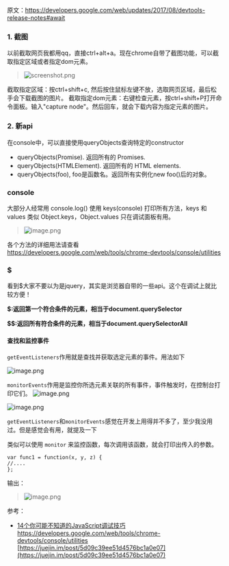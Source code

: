 原文：https://developers.google.com/web/updates/2017/08/devtools-release-notes#await
### 1. 截图
以前截取网页我都用qq，直接ctrl+alt+a。现在chrome自带了截图功能，可以截取指定区域或者指定dom元素。

> ![screenshot.png](https://hexo-blog.pek3b.qingstor.com/upload_images/71414-1670641891e03758.png?imageMogr2/auto-orient/strip%7CimageView2/2/w/1240)

截取指定区域：按ctrl+shift+c, 然后按住鼠标左键不放，选取网页区域，最后松手会下载截图的图片。
截取指定dom元素：右键检查元素，按ctrl+shift+P打开命令面板。输入"capture node"。然后回车，就会下载内容为指定元素的图片。

### 2. 新api

在console中，可以直接使用queryObjects查询特定的constructor
  * queryObjects(Promise). 返回所有的 Promises.
  * queryObjects(HTMLElement). 返回所有的 HTML elements.
  * queryObjects(foo),  foo是函数名。返回所有实例化new foo()后的对象。


### console
大部分人经常用 console.log() 
使用 keys(console) 打印所有方法，keys 和 values 类似 Object.keys，Object.values 只在调试面板有用。
> ![image.png](https://hexo-blog.pek3b.qingstor.com/upload_images/71414-e7b3d5b18fdfbe86.png?imageMogr2/auto-orient/strip%7CimageView2/2/w/1240)

各个方法的详细用法请查看 https://developers.google.com/web/tools/chrome-devtools/console/utilities

### $

看到$大家不要以为是jquery，其实是浏览器自带的一些api。这个在调试上就比较方便！

**$:返回第一个符合条件的元素，相当于document.querySelector**

**$$:返回所有符合条件的元素，相当于document.querySelectorAll**


#### 查找和监控事件

`getEventListeners`作用就是查找并获取选定元素的事件。用法如下

![image.png](https://hexo-blog.pek3b.qingstor.com/upload_images/71414-30bd00908293a6fe.png?imageMogr2/auto-orient/strip%7CimageView2/2/w/1240)

`monitorEvents`作用是监控你所选元素关联的所有事件，事件触发时，在控制台打印它们。
![image.png](https://hexo-blog.pek3b.qingstor.com/upload_images/71414-55c3ee5385ef9fd7.png?imageMogr2/auto-orient/strip%7CimageView2/2/w/1240)

![image.png](https://hexo-blog.pek3b.qingstor.com/upload_images/71414-9cf8708da9619b50.png?imageMogr2/auto-orient/strip%7CimageView2/2/w/1240)

`getEventListeners`和`monitorEvents`感觉在开发上用得并不多了，至少我没用过。但是感觉会有用，就提及一下

类似可以使用 `monitor` 来监控函数，每次调用该函数，就会打印出传入的参数。
```
var func1 = function(x, y, z) {
//....
};
```
输出：
> ![image.png](https://hexo-blog.pek3b.qingstor.com/upload_images/71414-29da5f9e0b125bfd.png?imageMogr2/auto-orient/strip%7CimageView2/2/w/1240)


参考：
* [14个你可能不知道的JavaScript调试技巧](https://segmentfault.com/a/1190000011857058)
https://developers.google.com/web/tools/chrome-devtools/console/utilities
[https://juejin.im/post/5d09c39ee51d4576bc1a0e07](https://juejin.im/post/5d09c39ee51d4576bc1a0e07)
